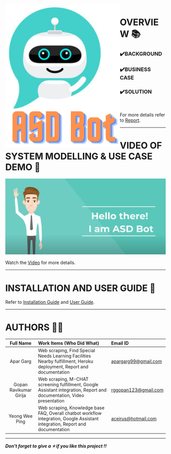 &nbsp;&nbsp;&nbsp;&nbsp;&nbsp;&nbsp;&nbsp;&nbsp;&nbsp;&nbsp;&nbsp;&nbsp;&nbsp;&nbsp;&nbsp;&nbsp;&nbsp;&nbsp;&nbsp;&nbsp;&nbsp;&nbsp;&nbsp;&nbsp;&nbsp;&nbsp;&nbsp;&nbsp;&nbsp;&nbsp;&nbsp;&nbsp;&nbsp;<img src="https://github.com/AparGarg99/ASD-Bot/blob/master/Miscellaneous/logo_2.jpg" width=360 height=449 style="float: left; margin-right: 0px;" />
---

# OVERVIEW 📚
### ✔️BACKGROUND


### ✔️BUSINESS CASE


### ✔️SOLUTION


<br>

For more details refer to [Report](https://github.com/AparGarg99/ASD-Bot/blob/master/ProjectReport/Report.pdf).

---

# VIDEO OF SYSTEM MODELLING & USE CASE DEMO 🎥

![](https://github.com/AparGarg99/ASD-Bot/blob/master/Miscellaneous/HelloThere.JPG)

Watch the [Video]() for more details.

---

# INSTALLATION AND USER GUIDE 🔌

Refer to [Installation Guide]() and [User Guide]().

---

# AUTHORS 👨‍💻

| Full Name  | Work Items (Who Did What) | Email ID |
| :---------------:| :-----| :-----|
| Apar Garg    | Web scraping, Find Special Needs Learning Facilities Nearby fulfillment, Heroku deployment, Report and documentation | apargarg99@gmail.com |
| Gopan Ravikumar Girija  | Web scraping, M-CHAT screening fulfillment, Google Assistant integration, Report and documentation, Video presentation | rggopan123@gmail.com |
| Yeong Wee Ping  | Web scraping, Knowledge base FAQ, Overall chatbot workflow integration, Google Assistant integration, Report and documentation | aceirus@hotmail.com |

---

***Don't forget to give a ⭐ if you like this project !!***
